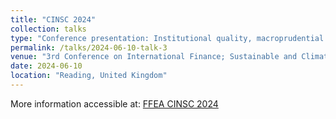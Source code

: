 ```yaml
---
title: "CINSC 2024"
collection: talks
type: "Conference presentation: Institutional quality, macroprudential policy and loan-loss provisions"
permalink: /talks/2024-06-10-talk-3
venue: "3rd Conference on International Finance; Sustainable and Climate Finance and Growth"
date: 2024-06-10
location: "Reading, United Kingdom"
---
```

More information accessible at: [FFEA CINSC 2024](https://www.ffea.eu/future-conferences/reading-june-2024)
